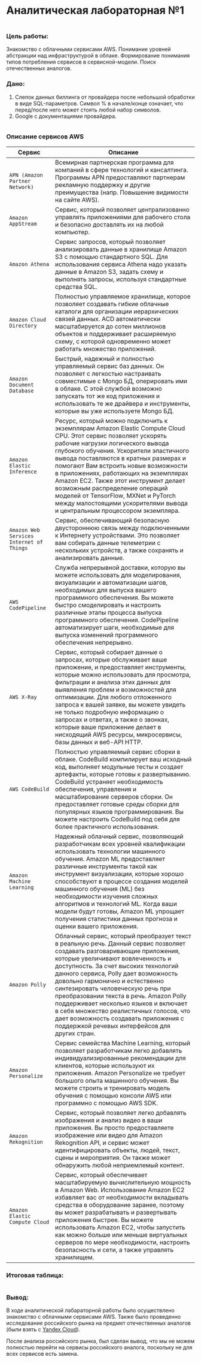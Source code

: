 # Аналитическая лабораторная №1
<img src="/pics/titul3.jpg" alt="">

### Цель работы:


Знакомство с облачными сервисами AWS. Понимание уровней абстракции над инфраструктурой в облаке. Формирование понимания типов потребления сервисов в сервисной-модели. Поиск отечественных аналогов.

### Дано:


1. Слепок данных биллинга от провайдера после небольшой обработки в виде SQL-параметров. Символ % в начале/конце означает, что перед/после него может стоять любой набор символов.
2. Google с документациями провайдера.

<img src="/pics/anal1.1.jpg" alt="">

### Описание сервисов AWS

| Сервис | Описание |
| --- | --- |
| `APN (Amazon Partner Network)` | Всемирная партнерская программа для компаний в сфере технологий и кансалтинга. Программы APN предоставляют партнерам рекламную поддержку и другие преимущества (напр. Повышение видимости на сайте AWS).|
| `Amazon AppStream` | Сервис, который позволяет централизованно управлять приложениями для рабочего стола и безопасно доставлять их на любой компьютер.|
| `Amazon Athena` | Сервис запросов, который позволяет анализировать данные в хранилище Amazon S3 с помощью стандартного SQL. Для использования сервиса Athena надо указать данные в Amazon S3, задать схему и выполнять запросы, используя стандартные средства SQL.|
| `Amazon Cloud Directory` | Полностью управляемое хранилище, которое позволяет создавать гибкие облачные каталоги для организации иерархических связей данных. ACD автоматически масштабируется до сотен миллионов объектов и поддерживает расширяемую схему, с которой одновременно может работать множество приложений.|
| `Amazon Document Database` | Быстрый, надежный и полностью управляемый сервис баз данных. Он позволяет с легкостью настраивать совместимые с Mongo БД, оперировать ими в облаке. С этой службой возможно запускать тот же код приложения и использовать те же драйвера и инструменты, которые вы уже используете Mongo БД.|
| `Amazon Elastic Inference` | Ресурс, который можно подключить к экземплярам Amazon Elastic Compute Cloud CPU. Этот сервис позволяет ускорять рабочие нагрузки логического вывода глубокого обучения. Ускорители эластичного вывода поставляются в кратных размерах и помогают Вам встроить новые возможности в приложениях, работающих на экземплярах Amazon EC2. Также этот инструмент делает возможным распределение операций моделей от TensorFlow, MXNet и PyTorch между малостоящими ускорителями вывода и центральным процессором экземпляра.|
| `Amazon Web Services Internet of Things` | Сервис, обеспечивающий безопасную двустороннюю связь между подключенными к Интернету устройствами. Это позволяет вам собирать данные телеметрии с нескольких устройств, а также сохранять и анализировать данные.|
| `AWS CodePipeline` | Служба непрерывной доставки, которую вы можете использовать для моделирования, визуализации и автоматизации шагов, необходимых для выпуска вашего программного обеспечения. Вы можете быстро смоделировать и настроить различные этапы процесса выпуска программного обеспечения. CodePipeline автоматизирует шаги, необходимые для выпуска изменений программного обеспечения непрерывно.|
| `AWS X-Ray` | Сервис, который собирает данные о запросах, которые обслуживает ваше приложение, и предоставляет инструменты, которые можно использовать для просмотра, фильтрации и анализа этих данных для выявления проблем и возможностей для оптимизации. Для любого отложенного запроса к вашей заявке, вы можете увидеть не только подробную информацию о запросах и ответах, а также о звонках, которые ваше приложение делает в нисходящий AWS ресурсы, микросервисы, базы данных и веб-API HTTP.|
| `AWS CodeBuild` | Полностью управляемый сервис сборки в облаке. CodeBuild компилирует ваш исходный код, выполняет модульные тесты и создает артефакты, которые готовы к развертыванию. CodeBuild устраняет необходимость обеспечения, управления и масштабирование серверов сборки. Он предоставляет готовые среды сборки для популярных языков программирования. Вы можете настроить CodeBuild под себя для более практичного использования.|
| `Amazon Machine Learning` | Надежный облачный сервис, позволяющий разработчикам всех уровней квалификации использовать технологии машинного обучения. Amazon ML предоставляет различные инструменты такой как инструмент визуализации, которые хорошо способствуют в процессе создания моделей машинного обучения (ML) без необходимости изучения сложных алгоритмов и технологий ML. Когда ваши модели будут готовы, Amazon ML упрощает получения статистики данных прогноза и оценки вашего приложения.|
| `Amazon Polly` | Облачный сервис, который преобразует текст в реальную речь. Данный сервис позволяет создавать разговаривающие приложения, которые увеличивают вовлеченность и доступность. За счет высоких технологий данного сервиса, Polly дает возможность довольно гармонично и естественно синтезировать человеческую  речь при преобразовании текста в речь. Amazon Polly поддерживает несколько языков и включает в себя множество реалистичных голосов, что дает возможность создавать приложения с поддержкой речевых интерфейсов для других стран.|
| `Amazon Personalize` | Сервис семейства Machine Learning, который позволяет разработчикам легко добавлять индивидуализированные рекомендации для клиентов, которые используют их приложения. Amazon Personalize не требует большого опыта машинного обучения. Вы можете строить и тренировать модель обучения с помощью консоли AWS или программно с помощью AWS SDK.|
| `Amazon Rekognition` | Сервис, который позволяет легко добавлять изображения и анализ видео в ваши приложения. Вы просто предоставляете изображение или видео для Amazon Rekognition API, и сервис может идентифицировать объекты, людей, текст, сцены и мероприятия. Он также может обнаружить любой неприемлемый контент.|
| `Amazon Elastic Compute Cloud` | Сервис, который обеспечивает масштабируемую вычислительную мощность в Amazon Web. Использование Amazon EC2 избавляет вас от необходимости вкладывать средства в оборудование заранее, поэтому вы может разрабатывать и развертывать приложения быстрее. Вы можете использовать Amazon EC2, чтобы запустить как можно больше или меньше виртуальных серверов по мере необходимости, настроить безопасность и сети, а также управлять хранилищем.|

### Итоговая таблица:

<img src="/pics/anal1.2.jpg" alt="">

### Вывод:

В ходе аналитической лабараторной работы было осуществлено знакомство с облачными сервисами AWS. Также было проведенно исследование российского рынка на предмет отечественных аналогов (были взять с [Yandex Cloud](https://cloud.yandex.ru/)).

После анализа российского рынка, был сделан вывод, что мы не можем полностью перейти на сервисы российского аналога, поскольку не для всех сервисов есть замена.
